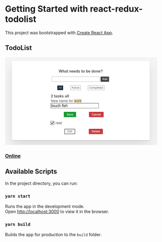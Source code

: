 # Getting Started with react-redux-todolist

This project was bootstrapped with [Create React App](https://github.com/facebook/create-react-app).

## TodoList

![TodoList](demo.png)

### [Online](codeep2.github.io/react-redux-todolist)
## Available Scripts

In the project directory, you can run:

### `yarn start`

Runs the app in the development mode.\
Open [http://localhost:3000](http://localhost:3000) to view it in the browser.


### `yarn build`

Builds the app for production to the `build` folder.